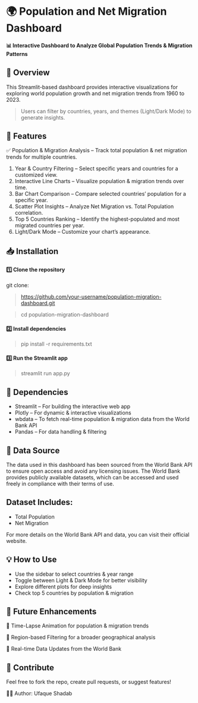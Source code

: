 # 🌍 Population and Net Migration Dashboard
#### 📊 Interactive Dashboard to Analyze Global Population Trends & Migration Patterns

## 🚀 Overview
This Streamlit-based dashboard provides interactive visualizations for exploring world population growth and net migration trends from 1960 to 2023.

> Users can filter by countries, years, and themes (Light/Dark Mode) to generate insights.

## 📌 Features
✅ Population & Migration Analysis – Track total population & net migration trends for multiple countries. 
1. Year & Country Filtering – Select specific years and countries for a customized view.
2. Interactive Line Charts – Visualize population & migration trends over time.
3. Bar Chart Comparison – Compare selected countries’ population for a specific year.
4. Scatter Plot Insights – Analyze Net Migration vs. Total Population correlation.
5. Top 5 Countries Ranking – Identify the highest-populated and most migrated countries per year.
6. Light/Dark Mode – Customize your chart’s appearance.

## 📥 Installation
#### 1️⃣ Clone the repository
git clone: 
> https://github.com/your-username/population-migration-dashboard.git

> cd population-migration-dashboard
#### 2️⃣ Install dependencies
> pip install -r requirements.txt
#### 3️⃣ Run the Streamlit app
> streamlit run app.py

## 🔧 Dependencies
- Streamlit – For building the interactive web app
- Plotly – For dynamic & interactive visualizations
- wbdata – To fetch real-time population & migration data from the World Bank API
- Pandas – For data handling & filtering
## 📑 Data Source
The data used in this dashboard has been sourced from the World Bank API to ensure open access and avoid any licensing issues. The World Bank provides publicly available datasets, which can be accessed and used freely in compliance with their terms of use.

## Dataset Includes:
- Total Population
- Net Migration
  
For more details on the World Bank API and data, you can visit their official website.

## 💡 How to Use
- Use the sidebar to select countries & year range
- Toggle between Light & Dark Mode for better visibility
- Explore different plots for deep insights
- Check top 5 countries by population & migration

## 📌 Future Enhancements
🚀 Time-Lapse Animation for population & migration trends

🚀 Region-based Filtering for a broader geographical analysis

🚀 Real-time Data Updates from the World Bank

## 🌟 Contribute
Feel free to fork the repo, create pull requests, or suggest features!

👨‍💻 Author: Ufaque Shadab